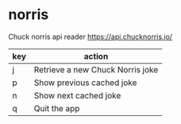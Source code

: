 # norris
Chuck norris api reader
https://api.chucknorris.io/

|key|action|
|--|--|
|j|Retrieve a new Chuck Norris joke|
|p|Show previous cached joke|
|n|Show next cached joke|
|q|Quit the app|
